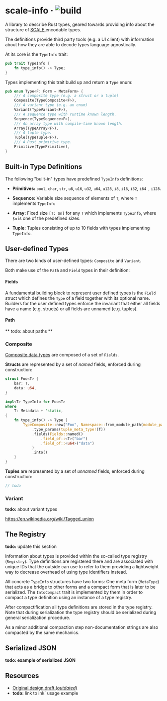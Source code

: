 # scale-info &middot; ![build](https://github.com/paritytech/scale-info/workflows/Rust/badge.svg)

A library to describe Rust types, geared towards providing info about the structure of [SCALE
](https://github.com/paritytech/parity-scale-codec) encodable types.

The definitions provide third party tools (e.g. a UI client) with information about how they
 are able to decode types language agnostically.


At its core is the `TypeInfo` trait:

```rust
pub trait TypeInfo {
    fn type_info() -> Type;
}
```

Types implementing this trait build up and return a `Type` enum:

```rust
pub enum Type<F: Form = MetaForm> {
    /// A composite type (e.g. a struct or a tuple)
    Composite(TypeComposite<F>),
    /// A variant type (e.g. an enum)
    Variant(TypeVariant<F>),
    /// A sequence type with runtime known length.
    Sequence(TypeSequence<F>),
    /// An array type with compile-time known length.
    Array(TypeArray<F>),
    /// A tuple type.
    Tuple(TypeTuple<F>),
    /// A Rust primitive type.
    Primitive(TypePrimitive),
}
```

## Built-in Type Definitions

The following "built-in" types have predefined `TypeInfo` definitions:

- **Primitives:** `bool`, `char`, `str`, `u8`, `u16`, `u32`, `u64`, `u128`, `i8`, `i16`, `i32`, `i64
`, `i128`.

- **Sequence:** Variable size sequence of elements of `T`, where `T` implements `TypeInfo`

- **Array:** Fixed size `[T: $n]` for any `T` which implements `TypeInfo`, where `$n` is one of the
 predefined sizes.
 
- **Tuple:** Tuples consisting of up to 10 fields with types implementing `TypeInfo`.

## User-defined Types

There are two kinds of user-defined types: `Composite` and `Variant`.

Both make use of the `Path` and `Field` types in their definition:

#### Fields

A fundamental building block to represent user defined types is the `Field` struct which defines the `Type` of a
field together with its optional name. Builders for the user defined types enforce the invariant that either all
fields have a name (e.g. structs) or all fields are unnamed (e.g. tuples).

#### Path

** todo: about paths **

### Composite

[Composite data types](https://en.wikipedia.org/wiki/Composite_data_type) are composed of a set of `Fields`. 

**Structs** are represented by a set of *named* fields, enforced during construction:

```rust
struct Foo<T> {
    bar: T,
    data: u64,
}

impl<T> TypeInfo for Foo<T>
where
    T: Metadata + 'static,
{
    fn type_info() -> Type {
        TypeComposite::new("Foo", Namespace::from_module_path(module_path!()).unwrap())
            .type_params(tuple_meta_type!(T))
            .fields(Fields::named()
                .field_of::<T>("bar")
                .field_of::<u64>("data")
            )
            .into()
    }
}
```

**Tuples** are represented by a set of *unnamed* fields, enforced during construction:

```rust
// todo
```

### Variant

**todo:** about variant types

https://en.wikipedia.org/wiki/Tagged_union

## The Registry

**todo:** update this section 

Information about types is provided within the so-called type registry (`Registry`).
Type definitions are registered there and are associated with unique IDs that the outside
can use to refer to them providing a lightweight way to decrease overhead of using type identifiers instead.

All concrete `TypeInfo` structures have two forms:
One meta form (`MetaType`) that acts as a bridge to other forms and a compact form that is later to be serialized.
The `IntoCompact` trait is implemented by them in order to compact a type definition using an instance of a type registry.

After compactification all type definitions are stored in the type registry.
Note that during serialization the type registry should be serialized during general serialization procedure.

As a minor additional compaction step non-documentation strings are also compacted by the same mechanics.

## Serialized JSON

**todo: example of serialized JSON**

## Resources

- [Original design draft (*outdated*)](https://hackmd.io/0wWm0ueBSF26m2pBG5NaeQ?view)
- **todo:** link to ink` usage example

